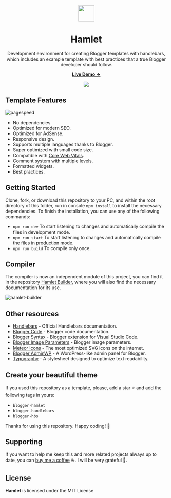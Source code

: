 <div align="center">
  <img width='50' src="https://raw.githubusercontent.com/zkreations/hamlet/main/static/logo.png" align="center" height='50'/>

  # Hamlet

  <p>Development environment for creating Blogger templates with handlebars, which includes an example template with best practices that a true Blogger developer should follow.<p>

  <p><a href="https://hamlet.zkreations.com/"><strong> Live Demo &rarr;</strong></a></p>

  <img src="https://raw.githubusercontent.com/zkreations/hamlet/main/static/screenshot.png" align="center" />
</div>

## Template Features

![pagespeed](https://raw.githubusercontent.com/zkreations/hamlet/main/static/pagespeed.web.png)

- No dependencies
- Optimized for modern SEO.
- Optimized for AdSense.
- Responsive design.
- Supports multiple languages thanks to Blogger.
- Super optimized with small code size.
- Compatible with [Core Web Vitals](https://pagespeed.web.dev/report?url=https://hamlet.zkreations.com/).
- Comment system with multiple levels.
- Formatted widgets.
- Best practices.

## Getting Started

Clone, fork, or download this repository to your PC, and within the root directory of this folder, run in console `npm install` to install the necessary dependencies. To finish the installation, you can use any of the following commands:

- `npm run dev` To start listening to changes and automatically compile the files in development mode.
- `npm run start` To start listening to changes and automatically compile the files in production mode.
- `npm run build` To compile only once.

## Compiler

The compiler is now an independent module of this project, you can find it in the repository [Hamlet Builder](https://github.com/zkreations/hamlet-builder), where you will also find the necessary documentation for its use.

![hamlet-builder](https://raw.githubusercontent.com/zkreations/hamlet/main/static/hamlet-builder.png)

## Other resources

- [Handlebars](https://handlebarsjs.com/guide/) - Official Handlebars documentation.
- [Blogger Code](https://bloggercode-blogconnexion.blogspot.com/) - Blogger code documentation.
- [Blogger Syntax](https://marketplace.visualstudio.com/items?itemName=zkreations.blogger-syntax) - Blogger extension for Visual Studio Code.
- [Blogger Image Parameters](https://www.zkreations.com/2022/11/parametros-de-imagenes-de-blogger.html) - Blogger image parameters.
- [Meteor Icons](https://meteoricons.com/) - The most optimized SVG icons on the internet.
- [Blogger AdminWP](https://github.com/zkreations/blogger-admin-wp) - A WordPress-like admin panel for Blogger.
- [Typography](https://github.com/zkreations/typography) - A stylesheet designed to optimize text readability.

## Create your beautiful theme

If you used this repository as a template, please, add a star ⭐ and add the following tags in yours:

- `blogger-hamlet`
- `blogger-handlebars`
- `blogger-hbs`

Thanks for using this repository. Happy coding! 🚀

## Supporting

If you want to help me keep this and more related projects always up to date, you can [buy me a coffee](https://ko-fi.com/zkreations) ☕. I will be very grateful 👏.

## License

**Hamlet** is licensed under the MIT License

